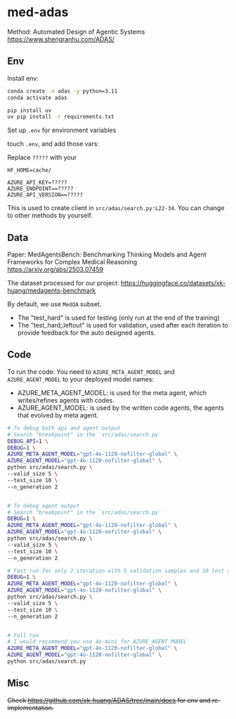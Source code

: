 # med-adas

Method: Automated Design of Agentic Systems https://www.shengranhu.com/ADAS/


## Env

Install env:

```bash
conda create -n adas -y python=3.11
conda activate adas

pip install uv
uv pip install -r requirements.txt
```

Set up `.env` for environment variables

touch `.env`, and add those vars:

Replace `?????` with your 

```
HF_HOME=cache/

AZURE_API_KEY=?????
AZURE_ENDPOINT==?????
AZURE_API_VERSION==?????
```

This is used to create client in `src/adas/search.py:L22-34`.
You can change to other methods by yourself.

## Data

Paper: MedAgentsBench: Benchmarking Thinking Models and Agent Frameworks for Complex Medical Reasoning https://arxiv.org/abs/2503.07459

The dataset processed for our project: https://huggingface.co/datasets/xk-huang/medagents-benchmark

By default, we use `MedQA` subset.
- The "test_hard" is used for testing (only run at the end of the training)
- The "test_hard_leftout" is used for validation, used after each iteration to provide feedback for the auto designed agents.



## Code 
To run the code:
You need to `AZURE_META_AGENT_MODEL` and `AZURE_AGENT_MODEL` to your deployed model names:
- AZURE_META_AGENT_MODEL: is used for the meta agent, which writes/refines agents with codes.
- AZURE_AGENT_MODEL: is used by the written code agents, the agents that evolved by meta agent.

```bash
# To debug both api and agent output
# Search "breakpoint" in the `src/adas/search.py`
DEBUG_API=1 \
DEBUG=1 \
AZURE_META_AGENT_MODEL="gpt-4o-1120-nofilter-global" \
AZURE_AGENT_MODEL="gpt-4o-1120-nofilter-global" \
python src/adas/search.py \
--valid_size 5 \
--test_size 10 \
--n_generation 2


# To debug agent output
# Search "breakpoint" in the `src/adas/search.py`
DEBUG=1 \
AZURE_META_AGENT_MODEL="gpt-4o-1120-nofilter-global" \
AZURE_AGENT_MODEL="gpt-4o-1120-nofilter-global" \
python src/adas/search.py \
--valid_size 5 \
--test_size 10 \
--n_generation 2

# Fast run for only 2 iteration with 5 validation samples and 10 test samples
DEBUG=1 \
AZURE_META_AGENT_MODEL="gpt-4o-1120-nofilter-global" \
AZURE_AGENT_MODEL="gpt-4o-1120-nofilter-global" \
python src/adas/search.py \
--valid_size 5 \
--test_size 10 \
--n_generation 2


# Full run
# I would recommend you use 4o-mini for AZURE_AGENT_MODEL
AZURE_META_AGENT_MODEL="gpt-4o-1120-nofilter-global" \
AZURE_AGENT_MODEL="gpt-4o-1120-nofilter-global" \
python src/adas/search.py
```

## Misc

~~Check https://github.com/xk-huang/ADAS/tree/main/docs for env and re-implementation.~~
